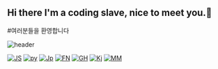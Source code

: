 ## Hi there I'm a coding slave, nice to meet you.👋
   #여러분들을 환영합니다
<!--
**kjwjewoo/kjwjewoo** is a ✨ _special_ ✨ repository because its `README.md` (this file) appears on your GitHub profile.

Here are some ideas to get you started:

- 🔭 I’m currently working on ...
- 🌱 I’m currently learning ...
- 👯 I’m looking to collaborate on ...
- 🤔 I’m looking for help with ...
- 💬 Ask me about ...
- 📫 How to reach me: ...
- 😄 Pronouns: ...
- ⚡ Fun fact: ...
-->

![header](https://capsule-render.vercel.app/api?type=Venom&color=auto&height=300&section=header&text=코딩의%20노예&codeblack&fontSize=90)

[![JS](https://img.shields.io/badge/JavaScript-F7DF1E?style=flat-square&logo=JavaScript&logoColor=black)](github.com/Joowon0220/TODO-List)
[![py](https://img.shields.io/badge/python-3776AB?style=flat-square&logo=python&logoColor=black)](github.com/Joowon0220/TODO-List)
[![Jp](https://img.shields.io/badge/Jupyter-F37626?style=flat-square&logo=Jupyter&logoColor=black)](github.com/Joowon0220/TODO-List)
[![FN](https://img.shields.io/badge/FreeNAS-343434?style=flat-square&logo=FreeNAS&logoColor=black)](github.com/Joowon0220/TODO-List)
[![GH](https://img.shields.io/badge/GitHub-181717?style=flat-square&logo=GitHub&logoColor=black)](github.com/Joowon0220/TODO-List)
[![Kj](https://img.shields.io/badge/Knex.js-D26B38?style=flat-square&logo=Knex.js&logoColor=black)](github.com/Joowon0220/TODO-List)
[![MM](https://img.shields.io/badge/MediaMarkt-DF0000?style=flat-square&logo=MediaMarkt&logoColor=black)](github.com/Joowon0220/TODO-List)



